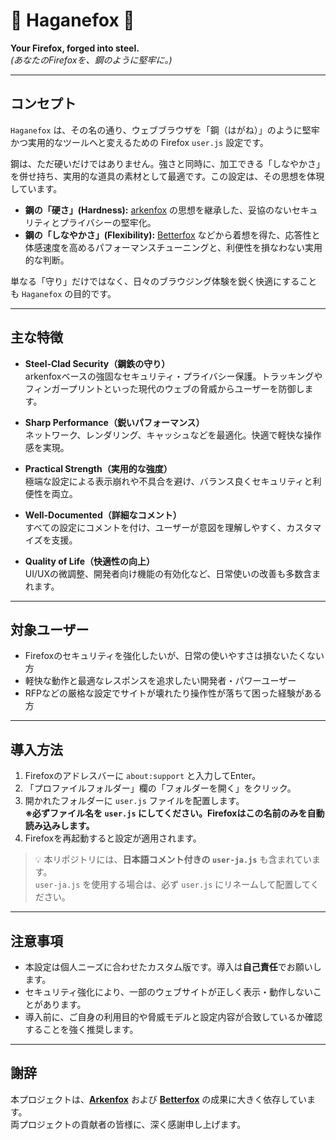# 🔩 Haganefox 🔩

**Your Firefox, forged into steel.**  
*(あなたのFirefoxを、鋼のように堅牢に。)*

---

## コンセプト

`Haganefox` は、その名の通り、ウェブブラウザを「鋼（はがね）」のように堅牢かつ実用的なツールへと変えるための Firefox `user.js` 設定です。

鋼は、ただ硬いだけではありません。強さと同時に、加工できる「しなやかさ」を併せ持ち、実用的な道具の素材として最適です。この設定は、その思想を体現しています。

- **鋼の「硬さ」(Hardness):** [arkenfox](https://github.com/arkenfox/user.js) の思想を継承した、妥協のないセキュリティとプライバシーの堅牢化。
- **鋼の「しなやかさ」(Flexibility):** [Betterfox](https://github.com/yokoffing/Betterfox) などから着想を得た、応答性と体感速度を高めるパフォーマンスチューニングと、利便性を損なわない実用的な判断。

単なる「守り」だけではなく、日々のブラウジング体験を鋭く快適にすることも `Haganefox` の目的です。

---

## 主な特徴

- **Steel-Clad Security（鋼鉄の守り）**  
  arkenfoxベースの強固なセキュリティ・プライバシー保護。トラッキングやフィンガープリントといった現代のウェブの脅威からユーザーを防御します。

- **Sharp Performance（鋭いパフォーマンス）**  
  ネットワーク、レンダリング、キャッシュなどを最適化。快適で軽快な操作感を実現。

- **Practical Strength（実用的な強度）**  
  極端な設定による表示崩れや不具合を避け、バランス良くセキュリティと利便性を両立。

- **Well-Documented（詳細なコメント）**  
  すべての設定にコメントを付け、ユーザーが意図を理解しやすく、カスタマイズを支援。

- **Quality of Life（快適性の向上）**  
  UI/UXの微調整、開発者向け機能の有効化など、日常使いの改善も多数含まれます。

---

## 対象ユーザー

- Firefoxのセキュリティを強化したいが、日常の使いやすさは損ないたくない方
- 軽快な動作と最適なレスポンスを追求したい開発者・パワーユーザー
- RFPなどの厳格な設定でサイトが壊れたり操作性が落ちて困った経験がある方

---

## 導入方法

1. Firefoxのアドレスバーに `about:support` と入力してEnter。
2. 「プロファイルフォルダー」欄の「フォルダーを開く」をクリック。
3. 開かれたフォルダーに `user.js` ファイルを配置します。  
   **※必ずファイル名を `user.js` にしてください。Firefoxはこの名前のみを自動読み込みします。**
4. Firefoxを再起動すると設定が適用されます。

> 💡 本リポジトリには、**日本語コメント付きの `user-ja.js`** も含まれています。  
> `user-ja.js` を使用する場合は、必ず `user.js` にリネームして配置してください。

---

## 注意事項

- 本設定は個人ニーズに合わせたカスタム版です。導入は**自己責任**でお願いします。
- セキュリティ強化により、一部のウェブサイトが正しく表示・動作しないことがあります。
- 導入前に、ご自身の利用目的や脅威モデルと設定内容が合致しているか確認することを強く推奨します。

---

## 謝辞

本プロジェクトは、[**Arkenfox**](https://github.com/arkenfox/user.js) および [**Betterfox**](https://github.com/yokoffing/Betterfox) の成果に大きく依存しています。  
両プロジェクトの貢献者の皆様に、深く感謝申し上げます。
